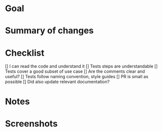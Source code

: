 # Goal

<!-- What purpose will the tests/user story serve? How will they help you find bugs/improve something? Why this is important !-->

# Summary of changes

<!-- Describe your code changes for reviewers. Explain
- How you implemented the solution?
- Does it impact any other area of the project?
!-->

# Checklist

[] I can read the code and understand it
[] Tests steps are understandable
[] Tests cover a good subset of use case
[] Are the comments clear and useful?
[] Tests follow naming convention, style guides
[] PR is small as possible
[] Did also update relevant documentation?

# Notes

<!-- Add any additional information that would be useful to the reviewer !-->

# Screenshots

<!-- Any important changes in the UI (Screenshots)? Any external evidence !-->